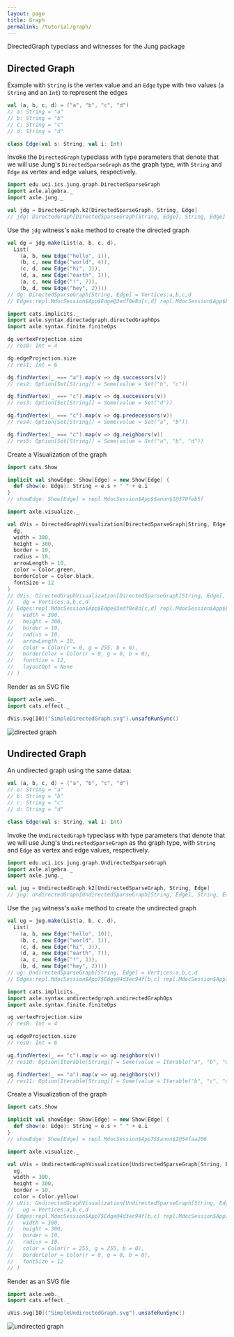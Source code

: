 ```yaml
---
layout: page
title: Graph
permalink: /tutorial/graph/
---
```


DirectedGraph typeclass and witnesses for the Jung package

## Directed Graph

Example with `String` is the vertex value and an `Edge` type with two values (a `String` and an `Int`) to represent the edges

```scala
val (a, b, c, d) = ("a", "b", "c", "d")
// a: String = "a"
// b: String = "b"
// c: String = "c"
// d: String = "d"

class Edge(val s: String, val i: Int)
```

Invoke the `DirectedGraph` typeclass with type parameters that denote
that we will use Jung's `DirectedSparseGraph` as the graph type, with
`String` and `Edge` as vertex and edge values, respectively.

```scala
import edu.uci.ics.jung.graph.DirectedSparseGraph
import axle.algebra._
import axle.jung._

val jdg = DirectedGraph.k2[DirectedSparseGraph, String, Edge]
// jdg: DirectedGraph[DirectedSparseGraph[String, Edge], String, Edge] = axle.jung.package$$anon$7@2bad9e3e
```

Use the `jdg` witness's `make` method to create the directed graph

```scala
val dg = jdg.make(List(a, b, c, d),
  List(
    (a, b, new Edge("hello", 1)),
    (b, c, new Edge("world", 4)),
    (c, d, new Edge("hi", 3)),
    (d, a, new Edge("earth", 1)),
    (a, c, new Edge("!", 7)),
    (b, d, new Edge("hey", 2))))
// dg: DirectedSparseGraph[String, Edge] = Vertices:a,b,c,d
// Edges:repl.MdocSession$App$Edge@3edf0e8d[c,d] repl.MdocSession$App$Edge@13d652d0[a,b] repl.MdocSession$App$Edge@67c82bdf[d,a] repl.MdocSession$App$Edge@56d4dece[b,c] repl.MdocSession$App$Edge@36fb2181[b,d] repl.MdocSession$App$Edge@4629a524[a,c]
```

```scala
import cats.implicits._
import axle.syntax.directedgraph.directedGraphOps
import axle.syntax.finite.finiteOps

dg.vertexProjection.size
// res0: Int = 4

dg.edgeProjection.size
// res1: Int = 6

dg.findVertex(_ === "a").map(v => dg.successors(v))
// res2: Option[Set[String]] = Some(value = Set("b", "c"))

dg.findVertex(_ === "c").map(v => dg.successors(v))
// res3: Option[Set[String]] = Some(value = Set("d"))

dg.findVertex(_ === "c").map(v => dg.predecessors(v))
// res4: Option[Set[String]] = Some(value = Set("a", "b"))

dg.findVertex(_ === "c").map(v => dg.neighbors(v))
// res5: Option[Set[String]] = Some(value = Set("a", "b", "d"))
```

Create a Visualization of the graph

```scala
import cats.Show

implicit val showEdge: Show[Edge] = new Show[Edge] {
  def show(e: Edge): String = e.s + " " + e.i
}
// showEdge: Show[Edge] = repl.MdocSession$App$$anon$1@370feb5f

import axle.visualize._

val dVis = DirectedGraphVisualization[DirectedSparseGraph[String, Edge], String, Edge](
  dg,
  width = 300,
  height = 300,
  border = 10,
  radius = 10,
  arrowLength = 10,
  color = Color.green,
  borderColor = Color.black,
  fontSize = 12
)
// dVis: DirectedGraphVisualization[DirectedSparseGraph[String, Edge], String, Edge] = DirectedGraphVisualization(
//   dg = Vertices:a,b,c,d
// Edges:repl.MdocSession$App$Edge@3edf0e8d[c,d] repl.MdocSession$App$Edge@13d652d0[a,b] repl.MdocSession$App$Edge@67c82bdf[d,a] repl.MdocSession$App$Edge@56d4dece[b,c] repl.MdocSession$App$Edge@36fb2181[b,d] repl.MdocSession$App$Edge@4629a524[a,c] ,
//   width = 300,
//   height = 300,
//   border = 10,
//   radius = 10,
//   arrowLength = 10,
//   color = Color(r = 0, g = 255, b = 0),
//   borderColor = Color(r = 0, g = 0, b = 0),
//   fontSize = 12,
//   layoutOpt = None
// )
```

Render as sn SVG file

```scala
import axle.web._
import cats.effect._

dVis.svg[IO]("SimpleDirectedGraph.svg").unsafeRunSync()
```

![directed graph](/tutorial/images/SimpleDirectedGraph.svg)

## Undirected Graph

An undirected graph using the same dataa:

```scala
val (a, b, c, d) = ("a", "b", "c", "d")
// a: String = "a"
// b: String = "b"
// c: String = "c"
// d: String = "d"

class Edge(val s: String, val i: Int)
```

Invoke the `UndirectedGraph` typeclass with type parameters that denote
that we will use Jung's `UndirectedSparseGraph` as the graph type, with
`String` and `Edge` as vertex and edge values, respectively.

```scala
import edu.uci.ics.jung.graph.UndirectedSparseGraph
import axle.algebra._
import axle.jung._

val jug = UndirectedGraph.k2[UndirectedSparseGraph, String, Edge]
// jug: UndirectedGraph[UndirectedSparseGraph[String, Edge], String, Edge] = axle.jung.package$$anon$11@4c63f86f
```

Use the `jug` witness's `make` method to create the undirected graph

```scala
val ug = jug.make(List(a, b, c, d),
  List(
    (a, b, new Edge("hello", 10)),
    (b, c, new Edge("world", 1)),
    (c, d, new Edge("hi", 3)),
    (d, a, new Edge("earth", 7)),
    (a, c, new Edge("!", 1)),
    (b, d, new Edge("hey", 2))))
// ug: UndirectedSparseGraph[String, Edge] = Vertices:a,b,c,d
// Edges:repl.MdocSession$App7$Edge@4d3ec94f[b,c] repl.MdocSession$App7$Edge@46fc25ae[a,c] repl.MdocSession$App7$Edge@5af38f98[d,a] repl.MdocSession$App7$Edge@7d33f88f[b,d] repl.MdocSession$App7$Edge@5159e7e4[c,d] repl.MdocSession$App7$Edge@3385f2ca[a,b]
```

```scala
import cats.implicits._
import axle.syntax.undirectedgraph.undirectedGraphOps
import axle.syntax.finite.finiteOps

ug.vertexProjection.size
// res8: Int = 4

ug.edgeProjection.size
// res9: Int = 6

ug.findVertex(_ == "c").map(v => ug.neighbors(v))
// res10: Option[Iterable[String]] = Some(value = Iterable("a", "b", "d"))

ug.findVertex(_ == "a").map(v => ug.neighbors(v))
// res11: Option[Iterable[String]] = Some(value = Iterable("b", "c", "d"))
```

Create a Visualization of the graph

```scala
import cats.Show

implicit val showEdge: Show[Edge] = new Show[Edge] {
  def show(e: Edge): String = e.s + " " + e.i
}
// showEdge: Show[Edge] = repl.MdocSession$App7$$anon$2@54faa206

import axle.visualize._

val uVis = UndirectedGraphVisualization[UndirectedSparseGraph[String, Edge], String, Edge](
  ug,
  width = 300,
  height = 300,
  border = 10,
  color = Color.yellow)
// uVis: UndirectedGraphVisualization[UndirectedSparseGraph[String, Edge], String, Edge] = UndirectedGraphVisualization(
//   ug = Vertices:a,b,c,d
// Edges:repl.MdocSession$App7$Edge@4d3ec94f[b,c] repl.MdocSession$App7$Edge@46fc25ae[a,c] repl.MdocSession$App7$Edge@5af38f98[d,a] repl.MdocSession$App7$Edge@7d33f88f[b,d] repl.MdocSession$App7$Edge@5159e7e4[c,d] repl.MdocSession$App7$Edge@3385f2ca[a,b] ,
//   width = 300,
//   height = 300,
//   border = 10,
//   radius = 10,
//   color = Color(r = 255, g = 255, b = 0),
//   borderColor = Color(r = 0, g = 0, b = 0),
//   fontSize = 12
// )
```

Render as an SVG file

```scala
import axle.web._
import cats.effect._

uVis.svg[IO]("SimpleUndirectedGraph.svg").unsafeRunSync()
```

![undirected graph](/tutorial/images/SimpleUndirectedGraph.svg)
